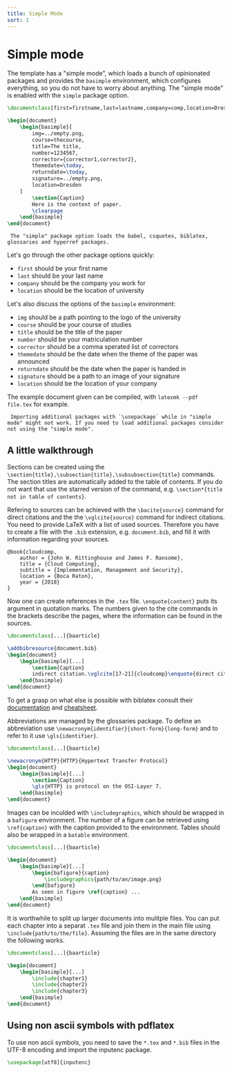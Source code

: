 ```yaml
---
title: Simple Mode
sort: 1
---
```

# Simple mode
The template has a "simple mode", which loads a bunch of opinionated packages and provides the `basimple` environment, which configures everything, so you do not have to worry about anything. The "simple mode" is enabled with the `simple` package option.
```latex
\documentclass[first=firstname,last=lastname,company=comp,location=Dresden,simple]{baarticle}

\begin{document}
    \begin{basimple}[
        img=../empty.png,
        course=thecourse,
        title=The title,
        number=1234567,
        corrector={corrector1,corrector2},
        themedate=\today,
        returndate=\today,
        signature=../empty.png,
        location=Dresden
    ]
        \section{Caption}
        Here is the content of paper.
        \clearpage
    \end{basimple}
\end{document}
```

```note
 The "simple" package option loads the babel, csquotes, biblatex, glossaries and hyperref packages.
```
Let's go through the other package options quickly:
- `first` should be your first name
- `last` should be your last name
- `company` should be the company you work for
- `location` should be the location of university

Let's also discuss the options of the `basimple` environment:
- `img` should be a path pointing to the logo of the university
- `course` should be your course of studies
- `title` should be the title of the paper
- `number` should be your matriculation number
- `corrector` should be a comma sperated list of correctors
- `themedate` should be the date when the theme of the paper was announced
- `returndate` should be the date when the paper is handed in
- `signature` should be a path to an image of your signature
- `location` should be the location of your company

The example document given can be compiled, with `latexmk --pdf file.tex` for example.
```warning
 Importing additional packages with `\usepackage` while in "simple mode" might not work. If you need to load additional packages consider not using the "simple mode".
```

## A little walkthrough

Sections can be created using the `\section{title},\subsection{title},\subsubsection{title}` commands. The section titles are automatically added to the table of contents. If you do not want that use the starred version of the command, e.g. `\section*{title not in table of contents}`.

Refering to sources can be achieved with the `\bacite{source}` command for direct citations and the the `\vglcite{source}` command for indirect citations. You need to provide LaTeX with a list of used sources. Therefore you have to create a file with the `.bib` extension, e.g. `document.bib`, and fill it with information regarding your sources.
```text
@book{cloudcomp,
	author = {John W. Rittinghouse and James F. Ransome},
	title = {Cloud Computing},
	subtitle = {Implementation, Management and Security},
	location = {Boca Raton},
	year = {2018}
}
```
Now one can create references in the `.tex` file. `\enquote{content}` puts its argument in quotation marks. The numbers given to the cite commands in the brackets describe the pages, where the information can be found in the sources.
```latex
\documentclass[...]{baarticle}

\addbibresource{document.bib}
\begin{document}
    \begin{basimple}[...]
        \section{Caption}
        indirect citation.\vglcite[17-21]{cloudcomp}\enquote{direct citation}\bacite[29]{cloudcomp}
    \end{basimple}
\end{document}
```
To get a grasp on what else is possible with biblatex consult their [documentation](https://ctan.mc1.root.project-creative.net/macros/latex/contrib/biblatex/doc/biblatex.pdf) and [cheatsheet](http://tug.ctan.org/info/biblatex-cheatsheet/biblatex-cheatsheet.pdf).

Abbreviations are managed by the glossaries package. To define an abbreviation use `\newacronym{identifier}{short-form}{long-form}` and to refer to it use `\gls{identifier}`.
```latex
\documentclass[...]{baarticle}

\newacronym{HTTP}{HTTP}{Hypertext Transfer Protocol}
\begin{document}
    \begin{basimple}[...]
        \section{Caption}
        \gls{HTTP} is protocol on the OSI-Layer 7.
    \end{basimple}
\end{document}
```
Images can be inculded with `\includegraphics`, which should be wrapped in a `bafigure` environment. The number of a figure can be retrieved using `\ref{caption}` with the caption provided to the environment. Tables should also be wrapped in a `batable` environment.
```latex
\documentclass[...]{baarticle}

\begin{document}
    \begin{basimple}[...]
        \begin{bafigure}{caption}
            \includegraphics{path/to/an/image.png}
        \end{bafigure}
        As seen in figure \ref{caption} ...
    \end{basimple}
\end{document}
```
It is worthwhile to split up larger documents into mulitple files. You can put each chapter into a separat `.tex` file and join them in the main file using `\include{path/to/the/file}`. Assuming the files are in the same directory the following works.
```latex
\documentclass[...]{baarticle}

\begin{document}
    \begin{basimple}[...]
        \include{chapter1}
        \include{chapter2}
        \include{chapter3}
    \end{basimple}
\end{document}
```

## Using non ascii symbols with pdflatex

To use non ascii symbols, you need to save the `*.tex` and `*.bib` files in the UTF-8 encoding and import the inputenc package.
```latex
\usepackage[utf8]{inputenc}
```
